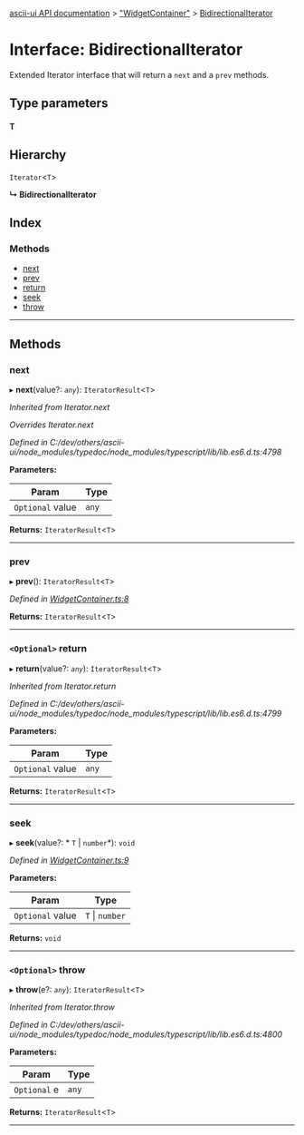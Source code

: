 [ascii-ui API documentation](../README.md) > ["WidgetContainer"](../modules/_widgetcontainer_.md) > [BidirectionalIterator](../interfaces/_widgetcontainer_.bidirectionaliterator.md)

# Interface: BidirectionalIterator

Extended Iterator interface that will return a `next` and a `prev` methods.

## Type parameters
#### T 
## Hierarchy

 `Iterator`<`T`>

**↳ BidirectionalIterator**

## Index

### Methods

* [next](_widgetcontainer_.bidirectionaliterator.md#next)
* [prev](_widgetcontainer_.bidirectionaliterator.md#prev)
* [return](_widgetcontainer_.bidirectionaliterator.md#return)
* [seek](_widgetcontainer_.bidirectionaliterator.md#seek)
* [throw](_widgetcontainer_.bidirectionaliterator.md#throw)

---

## Methods

<a id="next"></a>

###  next

▸ **next**(value?: *`any`*): `IteratorResult`<`T`>

*Inherited from Iterator.next*

*Overrides Iterator.next*

*Defined in C:/dev/others/ascii-ui/node_modules/typedoc/node_modules/typescript/lib/lib.es6.d.ts:4798*

**Parameters:**

| Param | Type |
| ------ | ------ |
| `Optional` value | `any` |

**Returns:** `IteratorResult`<`T`>

___
<a id="prev"></a>

###  prev

▸ **prev**(): `IteratorResult`<`T`>

*Defined in [WidgetContainer.ts:8](https://github.com/danikaze/ascii-ui/blob/cfe4704/src/WidgetContainer.ts#L8)*

**Returns:** `IteratorResult`<`T`>

___
<a id="return"></a>

### `<Optional>` return

▸ **return**(value?: *`any`*): `IteratorResult`<`T`>

*Inherited from Iterator.return*

*Defined in C:/dev/others/ascii-ui/node_modules/typedoc/node_modules/typescript/lib/lib.es6.d.ts:4799*

**Parameters:**

| Param | Type |
| ------ | ------ |
| `Optional` value | `any` |

**Returns:** `IteratorResult`<`T`>

___
<a id="seek"></a>

###  seek

▸ **seek**(value?: * `T` &#124; `number`*): `void`

*Defined in [WidgetContainer.ts:9](https://github.com/danikaze/ascii-ui/blob/cfe4704/src/WidgetContainer.ts#L9)*

**Parameters:**

| Param | Type |
| ------ | ------ |
| `Optional` value |  `T` &#124; `number`|

**Returns:** `void`

___
<a id="throw"></a>

### `<Optional>` throw

▸ **throw**(e?: *`any`*): `IteratorResult`<`T`>

*Inherited from Iterator.throw*

*Defined in C:/dev/others/ascii-ui/node_modules/typedoc/node_modules/typescript/lib/lib.es6.d.ts:4800*

**Parameters:**

| Param | Type |
| ------ | ------ |
| `Optional` e | `any` |

**Returns:** `IteratorResult`<`T`>

___


